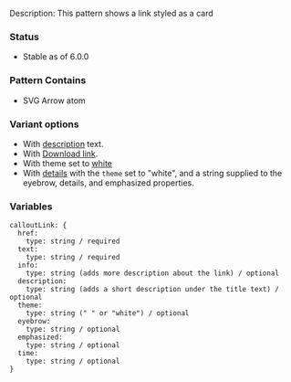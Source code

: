 Description: This pattern shows a link styled as a card

### Status
* Stable as of 6.0.0

### Pattern Contains
* SVG Arrow atom

### Variant options
* With [description](./?p=molecules-callout-link-as-description) text.
* With [Download link](./?p=molecules-callout-download-link).
* With theme set to [white](./?p=molecules-callout-link-as-white)
* With [details](./?p=molecules-callout-link-with-details) with the `theme` set to "white", and a string supplied to the eyebrow, details, and emphasized properties.

### Variables
~~~
calloutLink: {
  href:
    type: string / required
  text:
    type: string / required
  info:
    type: string (adds more description about the link) / optional
  description:
    type: string (adds a short description under the title text) / optional
  theme:
    type: string (" " or "white") / optional
  eyebrow:
  	type: string / optional
  emphasized:
  	type: string / optional
  time:
  	type: string / optional
}
~~~
